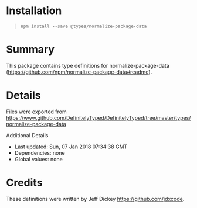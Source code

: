 # Installation

> `npm install --save @types/normalize-package-data`

# Summary

This package contains type definitions for normalize-package-data (https://github.com/npm/normalize-package-data#readme).

# Details

Files were exported from https://www.github.com/DefinitelyTyped/DefinitelyTyped/tree/master/types/normalize-package-data

Additional Details

-   Last updated: Sun, 07 Jan 2018 07:34:38 GMT
-   Dependencies: none
-   Global values: none

# Credits

These definitions were written by Jeff Dickey <https://github.com/jdxcode>.
